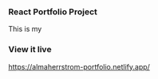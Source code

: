 ### React Portfolio Project

This is my

### View it live

https://almaherrstrom-portfolio.netlify.app/
